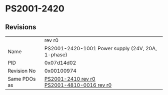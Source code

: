 # PS2001-2420

## Revisions
<table>
<tr>
<td></td>
<td>rev r0</td>
</tr>
<tr>
<td>Name</td>
<td>PS2001-2420-1001 Power supply (24V, 20A, 1-phase)</td>
</tr>
<tr>
<td>PID</td>
<td>0x07d14d02</td>
</tr>
<tr>
<td>Revision No</td>
<td>0x00100974</td>
</tr>
<tr>
<td>Same PDOs as</td>
<td><a href="PS2001-2410.md">PS2001-2410 rev r0</a><br/><a href="PS2001-4810-0016.md">PS2001-4810-0016 rev r0</a></td>
</tr>
</table>
